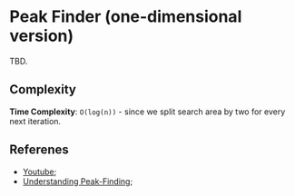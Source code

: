 # Peak Finder (one-dimensional version)

TBD.

## Complexity

**Time Complexity**: `O(log(n))` - since we split search area by two for every next iteration.

## Referenes

- [Youtube](https://youtu.be/HtSuA80QTyo?t=1473);
- [Understanding Peak-Finding](https://www.filipekberg.se/2014/02/10/understanding-peak-finding/);